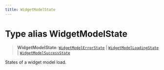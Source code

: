 ```yaml
---
title: WidgetModelState
---
```


# Type alias WidgetModelState

> **WidgetModelState**: [`WidgetModelErrorState`](type-alias.WidgetModelErrorState.md) \| [`WidgetModelLoadingState`](type-alias.WidgetModelLoadingState.md) \| [`WidgetModelSuccessState`](type-alias.WidgetModelSuccessState.md)

States of a widget model load.
